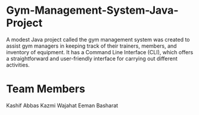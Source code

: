 # Gym-Management-System-Java-Project
A modest Java project called the gym management system was created to assist gym managers in keeping track of their trainers, members, and inventory of equipment. It has a Command Line Interface (CLI), which offers a straightforward and user-friendly interface for carrying out different activities.
# Team Members
Kashif Abbas Kazmi
Wajahat
Eeman Basharat

